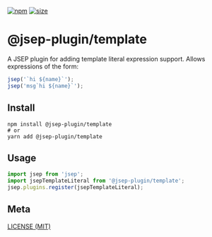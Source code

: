 [npm]: https://img.shields.io/npm/v/@jsep-plugin/template
[npm-url]: https://www.npmjs.com/package/@jsep-plugin/template
[size]: https://packagephobia.now.sh/badge?p=@jsep-plugin/template
[size-url]: https://packagephobia.now.sh/result?p=@jsep-plugin/template

[![npm][npm]][npm-url]
[![size][size]][size-url]

# @jsep-plugin/template

A JSEP plugin for adding template literal expression support. Allows expressions of the form:

```javascript
jsep('`hi ${name}`');
jsep('msg`hi ${name}`');
```

## Install

```console
npm install @jsep-plugin/template
# or
yarn add @jsep-plugin/template
```

## Usage
```javascript
import jsep from 'jsep';
import jsepTemplateLiteral from '@jsep-plugin/template';
jsep.plugins.register(jsepTemplateLiteral);
```

## Meta

[LICENSE (MIT)](/LICENSE)
